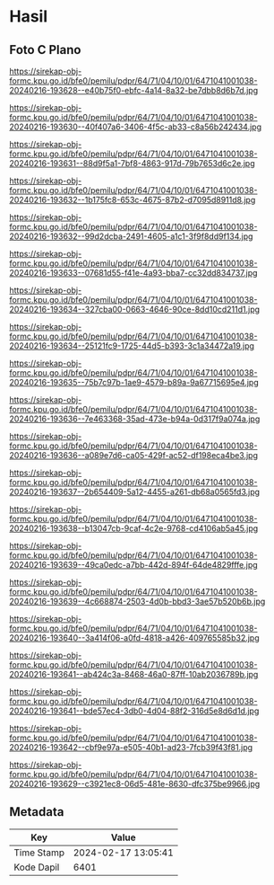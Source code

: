 # Hasil

## Foto C Plano

https://sirekap-obj-formc.kpu.go.id/bfe0/pemilu/pdpr/64/71/04/10/01/6471041001038-20240216-193628--e40b75f0-ebfc-4a14-8a32-be7dbb8d6b7d.jpg

https://sirekap-obj-formc.kpu.go.id/bfe0/pemilu/pdpr/64/71/04/10/01/6471041001038-20240216-193630--40f407a6-3406-4f5c-ab33-c8a56b242434.jpg

https://sirekap-obj-formc.kpu.go.id/bfe0/pemilu/pdpr/64/71/04/10/01/6471041001038-20240216-193631--88d9f5a1-7bf8-4863-917d-79b7653d6c2e.jpg

https://sirekap-obj-formc.kpu.go.id/bfe0/pemilu/pdpr/64/71/04/10/01/6471041001038-20240216-193632--1b175fc8-653c-4675-87b2-d7095d8911d8.jpg

https://sirekap-obj-formc.kpu.go.id/bfe0/pemilu/pdpr/64/71/04/10/01/6471041001038-20240216-193632--99d2dcba-2491-4605-a1c1-3f9f8dd9f134.jpg

https://sirekap-obj-formc.kpu.go.id/bfe0/pemilu/pdpr/64/71/04/10/01/6471041001038-20240216-193633--07681d55-f41e-4a93-bba7-cc32dd834737.jpg

https://sirekap-obj-formc.kpu.go.id/bfe0/pemilu/pdpr/64/71/04/10/01/6471041001038-20240216-193634--327cba00-0663-4646-90ce-8dd10cd211d1.jpg

https://sirekap-obj-formc.kpu.go.id/bfe0/pemilu/pdpr/64/71/04/10/01/6471041001038-20240216-193634--25121fc9-1725-44d5-b393-3c1a34472a19.jpg

https://sirekap-obj-formc.kpu.go.id/bfe0/pemilu/pdpr/64/71/04/10/01/6471041001038-20240216-193635--75b7c97b-1ae9-4579-b89a-9a67715695e4.jpg

https://sirekap-obj-formc.kpu.go.id/bfe0/pemilu/pdpr/64/71/04/10/01/6471041001038-20240216-193636--7e463368-35ad-473e-b94a-0d317f9a074a.jpg

https://sirekap-obj-formc.kpu.go.id/bfe0/pemilu/pdpr/64/71/04/10/01/6471041001038-20240216-193636--a089e7d6-ca05-429f-ac52-df198eca4be3.jpg

https://sirekap-obj-formc.kpu.go.id/bfe0/pemilu/pdpr/64/71/04/10/01/6471041001038-20240216-193637--2b654409-5a12-4455-a261-db68a0565fd3.jpg

https://sirekap-obj-formc.kpu.go.id/bfe0/pemilu/pdpr/64/71/04/10/01/6471041001038-20240216-193638--b13047cb-9caf-4c2e-9768-cd4106ab5a45.jpg

https://sirekap-obj-formc.kpu.go.id/bfe0/pemilu/pdpr/64/71/04/10/01/6471041001038-20240216-193639--49ca0edc-a7bb-442d-894f-64de4829fffe.jpg

https://sirekap-obj-formc.kpu.go.id/bfe0/pemilu/pdpr/64/71/04/10/01/6471041001038-20240216-193639--4c668874-2503-4d0b-bbd3-3ae57b520b6b.jpg

https://sirekap-obj-formc.kpu.go.id/bfe0/pemilu/pdpr/64/71/04/10/01/6471041001038-20240216-193640--3a414f06-a0fd-4818-a426-409765585b32.jpg

https://sirekap-obj-formc.kpu.go.id/bfe0/pemilu/pdpr/64/71/04/10/01/6471041001038-20240216-193641--ab424c3a-8468-46a0-87ff-10ab2036789b.jpg

https://sirekap-obj-formc.kpu.go.id/bfe0/pemilu/pdpr/64/71/04/10/01/6471041001038-20240216-193641--bde57ec4-3db0-4d04-88f2-316d5e8d6d1d.jpg

https://sirekap-obj-formc.kpu.go.id/bfe0/pemilu/pdpr/64/71/04/10/01/6471041001038-20240216-193642--cbf9e97a-e505-40b1-ad23-7fcb39f43f81.jpg

https://sirekap-obj-formc.kpu.go.id/bfe0/pemilu/pdpr/64/71/04/10/01/6471041001038-20240216-193629--c3921ec8-06d5-481e-8630-dfc375be9966.jpg


## Metadata

| Key        | Value               |
| ---------- | ------------------- |
| Time Stamp | 2024-02-17 13:05:41 |
| Kode Dapil | 6401                |



